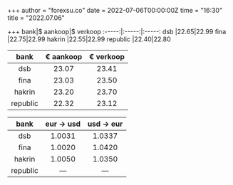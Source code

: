 +++
author = "forexsu.co"
date = 2022-07-06T00:00:00Z
time = "16:30"
title = "2022.07.06"

+++
bank|$ aankoop|$ verkoop
:-----:|:-----:|:-----:
dsb  |22.65|22.99
fina  |22.75|22.99
hakrin  |22.55|22.99
republic  |22.40|22.80

bank|€ aankoop|€ verkoop
:-----:|:-----:|:-----:
dsb  |23.07|23.41
fina  |23.03|23.50
hakrin  |23.20|23.70
republic  |22.32|23.12

bank|eur → usd|usd → eur
:-----:|:-----:|:-----:
dsb  |1.0031|1.0337
fina  |1.0020|1.0420
hakrin  |1.0050|1.0350
republic  |—|—
